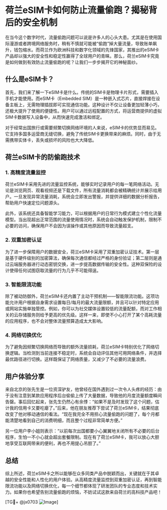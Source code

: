 # 荷兰eSIM卡如何防止流量偷跑？揭秘背后的安全机制

在当今这个数字时代，流量偷跑问题可以说是许多人的心头大患。尤其是在使用国际漫游或者跨境网络服务时，稍有不慎就可能被“偷跑”掉大量流量，导致账单飙升，钱包缩水。而荷兰作为欧洲科技和数字化领域的先锋国家，其推出的eSIM卡产品却以强大的安全性和稳定性赢得了全球用户的青睐。那么，荷兰eSIM卡究竟是如何做到有效防止流量偷跑的呢？让我们一步步揭开它的神秘面纱。

## 什么是eSIM卡？

首先，我们来了解一下eSIM卡是什么。传统的SIM卡是物理卡片形式，需要插入手机才能使用。而eSIM卡（Embedded SIM）是一种嵌入式芯片，直接焊接在设备主板上，无需物理插拔即可实现通信功能。这种设计不仅让设备更加轻薄小巧，还极大提升了使用的便捷性。用户可以通过远程配置的方式，将运营商提供的虚拟SIM卡数据写入设备中，从而快速完成激活和绑定。

对于经常出国旅行或需要频繁切换网络环境的人来说，eSIM卡的优势显而易见。它支持多国多运营商无缝切换，避免了传统SIM卡更换带来的麻烦。同时，由于无需携带实体卡，丢失或损坏的风险也大大降低。

## 荷兰eSIM卡的防偷跑技术

### 1. 高精度流量监控

荷兰eSIM卡采用先进的流量监控系统，能够实时记录用户的每一笔网络活动。无论是浏览网页、观看视频还是下载文件，所有流量消耗都会被精确统计并展示给用户。一旦发现异常流量消耗，系统会立即发出警报，并提供详细的数据分析报告，帮助用户快速定位问题源头。

此外，该系统还具备智能学习能力，可以根据用户的日常行为模式建立个性化流量模型。当出现超出正常范围的流量使用情况时，系统会自动触发保护机制，限制不必要的访问，确保用户不会因为误操作或其他原因而导致流量超支。

### 2. 双重加密认证

为了进一步保障用户的数据安全，荷兰eSIM卡采用了双重加密认证技术。第一层是基于硬件级别的加密算法，确保每次通信都经过严格的身份验证；第二层则是通过云端服务器进行动态密钥交换，进一步提高数据传输的安全性。这种双保险的设计使得任何试图窃取流量的行为几乎不可能得逞。

### 3. 智能限流功能

除了被动防御外，荷兰eSIM卡还内置了主动干预机制——智能限流功能。这项功能允许用户根据自身需求设置每日/每月的最大流量限额，并且可以针对特定应用或网站实施单独管控。例如，你可以为社交媒体设置较低的流量配额，而对工作相关的云存储服务则给予更高的优先级。这样一来，即使不小心打开了某个高耗流量的应用程序，也不会对整体流量预算造成太大影响。

### 4. 网络切换优化

为了避免因频繁切换网络而导致的额外流量损耗，荷兰eSIM卡特别优化了网络切换逻辑。当检测到当前连接不稳定时，系统会自动评估其他可用网络条件，并选择最优路径进行切换。这样既保证了网络质量，又减少了不必要的流量浪费。

## 用户体验分享

来自北京的张先生是一位资深驴友，他曾经在国外遇到过一次令人头疼的经历：由于没有注意到某款应用程序后台偷偷上传了大量数据，导致他的月度流量额度瞬间告罄。事后回忆起来，张先生仍然心有余悸：“如果不是及时发现了这个问题，估计我的信用卡又要吃瘪了。”后来，他在朋友推荐下尝试了荷兰eSIM卡，结果彻底改变了他对移动通信的看法。“现在我完全不用担心流量偷跑的问题了，每个月都能清楚地看到自己的消费明细，而且整个过程非常简单方便。”

另一位用户李小姐则表示：“以前每次出国都要小心翼翼地关闭所有不必要的后台程序，生怕一不小心就会超出套餐限制。现在有了荷兰eSIM卡，我可以放心大胆地享受互联网带来的便利，再也不用提心吊胆了。”

## 总结

综上所述，荷兰eSIM卡之所以能够在众多同类产品中脱颖而出，关键就在于其卓越的安全性能和人性化的用户体验。从高精度流量监控到双重加密认证，再到智能限流功能以及网络切换优化，每一个细节都体现了研发团队的专业态度和技术实力。如果你也希望告别流量偷跑的烦恼，不妨试试这款来自荷兰的高科技产品吧！

[TG💪+ @jx0703 ![Image](https://github.com/user-attachments/assets/dbca1d08-cadb-493c-b0ec-ad6f7a83f270)]